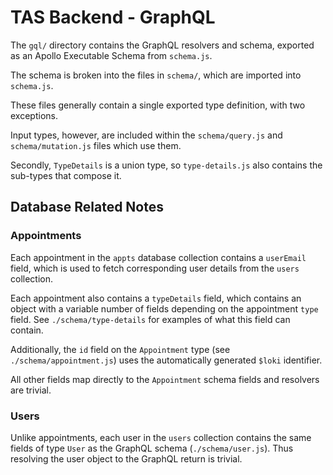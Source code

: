# TAS Backend - GraphQL
The `gql/` directory contains the GraphQL resolvers and schema, exported as an Apollo Executable Schema from `schema.js`.

The schema is broken into the files in `schema/`, which are imported into `schema.js`.

These files generally contain a single exported type definition, with two exceptions.

Input types, however, are included within the `schema/query.js` and `schema/mutation.js` files which use them.

Secondly, `TypeDetails` is a union type, so `type-details.js` also contains the sub-types that compose it.

## Database Related Notes
### Appointments
Each appointment in the `appts` database collection contains a `userEmail` field, which is used to fetch corresponding user details from the `users` collection.

Each appointment also contains a `typeDetails` field, which contains an object with a variable number of fields depending on the appointment `type` field. See `./schema/type-details` for examples of what this field can contain.

Additionally, the `id` field on the `Appointment` type (see `./schema/appointment.js`) uses the automatically generated `$loki` identifier.

All other fields map directly to the `Appointment` schema fields and resolvers are trivial.

### Users
Unlike appointments, each user in the `users` collection contains the same fields of type `User` as the GraphQL schema (`./schema/user.js`). Thus resolving the user object to the GraphQL return is trivial.
